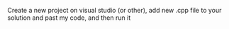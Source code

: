 Create a new project on visual studio (or other), add new .cpp file to your solution and past my code, and then run it
